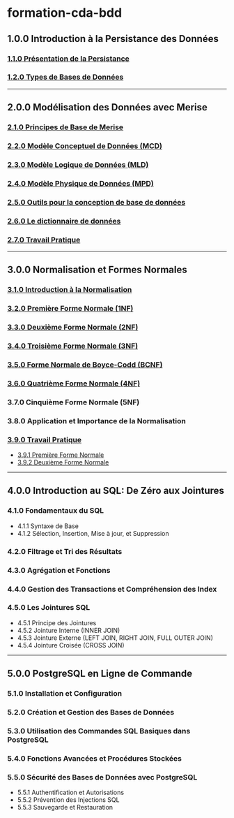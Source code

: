 # formation-cda-bdd

## 1.0.0 Introduction à la Persistance des Données
### [1.1.0 Présentation de la Persistance](./module-1-introduction-persistance-donnees/1.1-introduction-persistance-des-donnees.md)
### [1.2.0 Types de Bases de Données](./module-1-introduction-persistance-donnees/1.2-types-base-de-donnees.md)

---

## 2.0.0 Modélisation des Données avec Merise
### [2.1.0 Principes de Base de Merise](./module-2-merise/2.1-introduction-merise.md)
### [2.2.0 Modèle Conceptuel de Données (MCD)](./module-2-merise/2.2-mcd.md)
### [2.3.0 Modèle Logique de Données (MLD)](./module-2-merise/2.3-mld.md)
### [2.4.0 Modèle Physique de Données (MPD)](./module-2-merise/2.4-mpd.md)
### [2.5.0 Outils pour la conception de base de données](./module-2-merise/2.5-outils.md)
### [2.6.0 Le dictionnaire de données](./module-2-merise/2.6-dictionnaire-de-données.md)
### [2.7.0 Travail Pratique](./module-2-merise/2.7-travail-pratique.md)

---

## 3.0.0 Normalisation et Formes Normales
### [3.1.0 Introduction à la Normalisation](./module-3-normalisation/3.1-introduction-normalisation.md)
### [3.2.0 Première Forme Normale (1NF)](./module-3-normalisation/3.2-premiere-forme-normale.md)
### [3.3.0 Deuxième Forme Normale (2NF)](./module-3-normalisation/3.3-deuxieme-forme-normale.md)
### [3.4.0 Troisième Forme Normale (3NF)](./module-3-normalisation/3.4-troisieme-forme-normale.md)
### [3.5.0 Forme Normale de Boyce-Codd (BCNF)](./module-3-normalisation/3.5-bcnf.md)
### [3.6.0 Quatrième Forme Normale (4NF)](./module-3-normalisation/3.6-quatrieme-forme-normale.md)
### 3.7.0 Cinquième Forme Normale (5NF) 
### 3.8.0 Application et Importance de la Normalisation
### [3.9.0 Travail Pratique](./module-3-normalisation/3.9-travail-pratique.md)
  - [3.9.1 Première Forme Normale](./module-3-normalisation/3.9-travail-pratique.md#391-première-forme-normale-1nf)
  - [3.9.2 Deuxième Forme Normale](./module-3-normalisation/3.9-travail-pratique.md#392-deuxième-forme-normale-2nf)

---

## 4.0.0 Introduction au SQL: De Zéro aux Jointures
### 4.1.0 Fondamentaux du SQL
  - 4.1.1 Syntaxe de Base
  - 4.1.2 Sélection, Insertion, Mise à jour, et Suppression
### 4.2.0 Filtrage et Tri des Résultats
### 4.3.0 Agrégation et Fonctions
### 4.4.0 Gestion des Transactions et Compréhension des Index
### 4.5.0 Les Jointures SQL
  - 4.5.1 Principe des Jointures
  - 4.5.2 Jointure Interne (INNER JOIN)
  - 4.5.3 Jointure Externe (LEFT JOIN, RIGHT JOIN, FULL OUTER JOIN)
  - 4.5.4 Jointure Croisée (CROSS JOIN)

---

## 5.0.0 PostgreSQL en Ligne de Commande
### 5.1.0 Installation et Configuration
### 5.2.0 Création et Gestion des Bases de Données
### 5.3.0 Utilisation des Commandes SQL Basiques dans PostgreSQL
### 5.4.0 Fonctions Avancées et Procédures Stockées
### 5.5.0 Sécurité des Bases de Données avec PostgreSQL
  - 5.5.1 Authentification et Autorisations
  - 5.5.2 Prévention des Injections SQL
  - 5.5.3 Sauvegarde et Restauration
